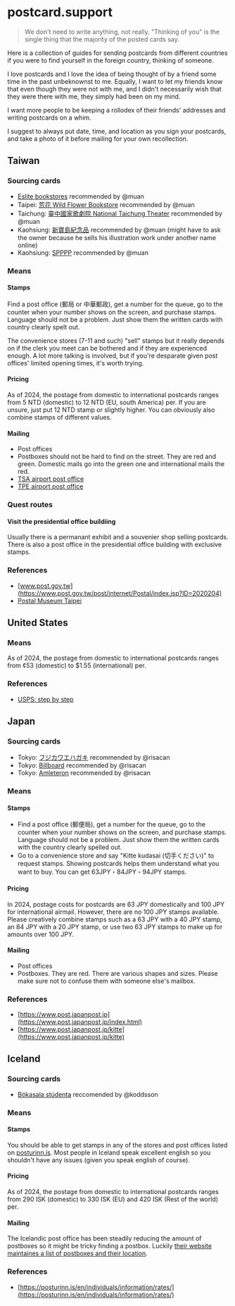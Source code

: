 # postcard.support

> We don't need to write anything, not really. "Thinking of you" is the single thing that the majority of the posted cards say.

Here is a collection of guides for sending postcards from different countries if you were to find yourself in the foreign country, thinking of someone.

I love postcards and I love the idea of being thought of by a friend some time in the past unbeknownst to me. Equally, I want to let my friends know that even though they were not with me, and I didn't necessarily wish that they were there with me, they simply had been on my mind.

I want more people to be keeping a rollodex of their friends' addresses and writing postcards on a whim.

I suggest to always put date, time, and location as you sign your postcards, and take a photo of it before mailing for your own recollection. 

## Taiwan

### Sourcing cards

- [Eslite bookstores](https://www.eslite.com/) recommended by @muan
- Taipei: [荒花 Wild Flower Bookstore](https://www.facebook.com/wildflowerbookstore/) recommended by @muan
- Taichung: [臺中國家歌劇院 National Taichung Theater](https://maps.app.goo.gl/BddJho9RbEy9Y1XNA) recommended by @muan
- Kaohsiung: [新寶島紀念品](https://www.instagram.com/superbirdtrademark) recommended by @muan (might have to ask the owner because he sells his illustration work under another name online)
- Kaohsiung: [SPPPP](https://maps.app.goo.gl/k6Z5hT7d8sQMxRVz7) recommended by @muan

### Means

#### Stamps

Find a post office (郵局 or 中華郵政), get a number for the queue, go to the counter when your number shows on the screen, and purchase stamps. Language should not be a problem. Just show them the written cards with country clearly spelt out.

The convenience stores (7-11 and such) "sell" stamps but it really depends on if the clerk you meet can be bothered and if they are experienced enough. A lot more talking is involved, but if you're desparate given post offices' limited opening times, it's worth trying.

#### Pricing

As of 2024, the postage from domestic to international postcards ranges from 5 NTD (domestic) to 12 NTD (EU, south America) per. If you are unsure, just put 12 NTD stamp or slightly higher. You can obviously also combine stamps of different values.

#### Mailing

- Post offices
- Postboxes should not be hard to find on the street. They are red and green. Domestic mails go into the green one and international mails the red.
- [TSA airport post office](https://maps.app.goo.gl/5LZGRg2jH8WM8yn49)
- [TPE airport post office](https://maps.app.goo.gl/haXC4CVGVERrQ19G9)

### Quest routes

#### Visit the presidential office buildiing

Usually there is a permanant exhibit and a souvenier shop selling postcards. There is also a post office in the presidential office building with exclusive stamps. 

### References

- [www.post.gov.tw](https://www.post.gov.tw/post/internet/Postal/index.jsp?ID=2020204)
- [Postal Museum Taipei](https://maps.app.goo.gl/j479tTc2vBjyudEdA) 

## United States

### Means

As of 2024, the postage from domestic to international postcards ranges from ¢53 (domestic) to $1.55 (international) per.

### References

- [USPS: step by step](https://www.usps.com/ship/letters.htm)

## Japan

### Sourcing cards

- Tokyo: [フジカワエハガキ](https://www.instagram.com/tf_sengajin/) recommended by @risacan
- Tokyo: [Billboard](https://www.billboard-kj.com) recommended by @risacan
- Tokyo: [Amleteron](https://amleteron.blogspot.com/) recommended by @risacan

### Means

#### Stamps

- Find a post office (郵便局), get a number for the queue, go to the counter when your number shows on the screen, and purchase stamps. Language should not be a problem. Just show them the written cards with the country clearly spelled out.
- Go to a convenience store and say "Kitte kudasai (切手ください)" to request stamps. Showing postcards helps them understand what you want to buy. You can get 63JPY・84JPY・94JPY stamps.

#### Pricing

In 2024, postage costs for postcards are 63 JPY domestically and 100 JPY for international airmail. However, there are no 100 JPY stamps available. Please creatively combine stamps such as a 63 JPY with a 40 JPY stamp, an 84 JPY with a 20 JPY stamp, or use two 63 JPY stamps to make up for amounts over 100 JPY.

#### Mailing

- Post offices
- Postboxes. They are red. There are various shapes and sizes. Please make sure not to confuse them with someone else's mailbox.

### References

- [https://www.post.japanpost.jp](https://www.post.japanpost.jp/index.html)
- [https://www.post.japanpost.jp/kitte](https://www.post.japanpost.jp/kitte)

## Iceland

### Sourcing cards

- [Bókasala stúdenta](https://www.boksala.is/) reccomended by @koddsson

### Means

#### Stamps

You should be able to get stamps in any of the stores and post offices listed on [posturinn.is](https://posturinn.is/en/individuals/sending/stamps/). Most people in Iceland speak excellent english so you shouldn't have any issues (given you speak english of course).

#### Pricing

As of 2024, the postage from domestic to international postcards ranges from 290 ISK (domestic) to 330 ISK (EU) and 420 ISK (Rest of the world) per.

#### Mailing

The Icelandic post office has been steadily reducing the amount of postboxes so it might be tricky finding a postbox. Luckily [their website maintaines a list of postboxes and their location](https://posturinn.is/einstaklingar/ymsar-upplysingar/postnumer-og-thjonustustig/#tab=2).

### References

- [https://posturinn.is/en/individuals/information/rates/](https://posturinn.is/en/individuals/information/rates/)
